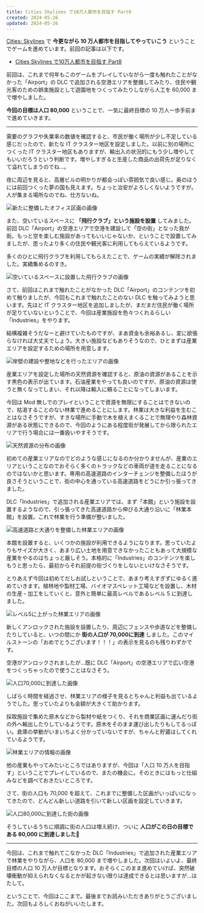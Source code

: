 ```yaml
---
title: Cities Skylines で10万人都市を目指す Part9
created: 2024-05-26
updated: 2024-05-26
---
```


[Cities: Skylines](https://store.steampowered.com/app/255710/Cities_Skylines/) で **今更ながら 10 万人都市を目指してやっていこう** ということでゲームを進めています。前回の記事は以下です。

- [Cities Skylines で10万人都市を目指す Part8](/blog/20231215/)

前回は、これまで何年もこのゲームをプレイしていながら一度も触れたことがなかった「Airport」の DLC で追加される空港エリアを整備してみたり、住民や観光客のための娯楽施設として遊園地をつくってみたりしながら人工を 60,000 まで増やしました。

**今回の目標は人口 80,000** ということで、一気に最終目標の 10 万人一歩手前まで進めていきます。

---

需要のグラフや失業率の数値を確認すると、市民が働く場所が少し不足している感じだったので、新たな IT クラスター地区を設定しました。以前に別の場所につくった IT クラスター地区もありますが、輸出入の状況的にもう少し増やしてもいいだろうという判断です。増やしすぎると生産した商品の出荷先が足りなくて溢れてしまうのでね…。

夜に周辺を見ると、高層ビルの明かりが都会っぽい雰囲気で良い感じ。奥のほうには前回つくった夢の国も見えます。ちょっと治安がよろしくないようですが。人が集まる場所なのでね、仕方ないね。

![新たに整備したオフィス区画の画像](4a2d3b16-00d9-4c2f-52fb-25525c98de00)

また、空いているスペースに **「飛行クラブ」という施設を設置** してみました。前回 DLC「Airport」の空港エリアで空港を建設して「空の街」となった我が街。もっと空を楽しむ施設があってもいいじゃないか、ということで設置してみましたが、思ったより多くの住民や観光客に利用してもらえているようです。

多くのひとに飛行クラブを利用してもらえたことで、ゲームの実績が解除されました。実績集めるのすき。

![空いているスペースに設置した飛行クラブの画像](e17e20d9-65a0-48eb-8854-d2a1b934f300)

さて、前回はこれまで触れたことがなかった DLC「Airport」のコンテンツを初めて触りましたが、今回もこれまで触れたことのない DLC を触ってみようと思います。先ほど IT クラスター地区を追加しましたが、まだまだ住民が働く場所が足りていないということで、今回は産業施設を色々つくれるらしい「Industries」をやります。

結構複雑そうだなーと避けていたものですが、まあ資金も余裕あるし、変に欲張らなければ大丈夫でしょう。大きい施設などもありそうなので、ひとまずは産業エリアを設定するための場所を用意します。

![岸壁の建設や整地などを行ったエリアの画像](5547027d-ef9a-406d-aec8-681bf754af00)

産業エリアを設定した場所の天然資源を確認すると、原油の資源があることを示す黒色の表示が出ています。石油産業をやっても良いのですが、原油の資源は使うと無くなってしまい、それ以降は輸入に頼ることになってしまいます。

今回は Mod 無しでのプレイということで資源を無限にすることはできないので、枯渇することのない林業で進めることにします。林業は大きな利益を生むことはなさそうですが、すきな場所に手動で木を植えまくることで無理やり森林資源がある状態にできるので、今回のようにある程度街が発展してから限られたエリアで行う場合には一番扱いやすそうです。

![天然資源の分布の画像](f8a25ff5-4cfd-47eb-5510-91a6cf57f600)

初めての産業エリアなのでどのような感じになるのか分かりませんが、産業のエリアということなのでおそらく多くのトラックなどの車両が道を走ることになるのではないかと思います。専用の高速道路のインターチェンジを整備したほうが良さそうということで、街の中心を通っている高速道路をどうにか引っ張ってきました。

DLC「Industries」で追加される産業エリアでは、まず「本館」という施設を設置するようなので、引っ張ってきた高速道路から伸びる大通り沿いに「林業本館」を設置。これで林業を行う準備が整いました。

![高速道路と大通りを整備した林業エリアの画像](2dd412ef-2919-437e-15b6-f796e1617400)

本館を設置すると、いくつかの施設が利用できるようになります。思っていたよりもサイズが大きく、あまり広い土地を用意できなかったこともあって大規模な産業をやるのはちょっと厳しそう。本格的に「Industries」のコンテンツを楽しもうと思ったら、最初からそれ前提の街づくりをしないといけなさそうです。

とりあえず今回は初めてだしお試しということで、あまり考えすぎずにゆるく進めていきます。植林地や製材工場、バイオマスペレット工場などを設置し、木材の生産・加工をしていくと、意外と簡単に最高レベルであるレベル 5 に到達しました。

![レベル5に上がった林業エリアの画像](9449cfd4-10e7-4680-2ac7-e0bd70caed00)

新しくアンロックされた施設を設置したり、周辺にフェンスや歩道などを整備したりしていると、いつの間にか **街の人口が 70,000に到達** しました。このマイルストーンの「おめでとうございます！！！」の表示を見るのも残りわずかです。

空港がアンロックされましたが…既に DLC「Airport」の空港エリアで広い空港をつくっちゃったので使うことはなさそう。

![人口70,000に到達した画像](fe75a0a9-539b-43ef-a536-5320b1e40000)

しばらく時間を経過させ、林業エリアの様子を見るとちゃんと利益も出ているようでした。思っていたよりも金額が大きくて助かります。

採取施設で集めた原木などから製材や紙をつくり、それを商業区画に運んだり街の外へ輸出したりしているようです。原木をそのまま運び出したりもしてるっぽい。倉庫の挙動がいまいちよく分かっていないですが、ちゃんと貯蔵はしてくれているようです。

![林業エリアの情報の画像](e6b05deb-b682-4557-70da-e5c564528e00)

他の産業もやってみたいところではありますが、今回は「人口 10 万人を目指す」ということでプレイしているので、またの機会に。そのときにはもっと仕組みなどを調べておきたいところです。

さて、街の人口も 70,000 を超えて、これまでに整備した区画がいっぱいになってきたので、どんどん新しい道路を引いて新しい区画を設定していきます。

![人口80,000に到達した街の画像](98e677fa-e689-4c0a-5651-1356205eb400)

そうしているうちに順調に街の人口は増え続け、ついに **人口がこの日の目標である 80,000 に到達しました🎉**

---

今回は、これまで触れてこなかった DLC「Industries」で追加された産業エリアで林業をやりながら、人口を 80,000 まで増やしました。次回はいよいよ、最終目標の人口 10 万人が目標となります。おそらくこのまま進めていけば、突然破壊衝動が抑えられなくなるとかが起きない限りは達成できるとは思いますが…はたして。

ということで、今回はここまで。最後までお読みいただきありがとうございました。次回もよろしくおねがいいたします。
